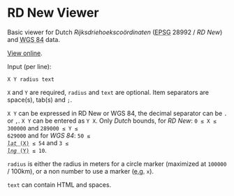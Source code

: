 # RD New Viewer

Basic viewer for Dutch *Rijksdriehoeksco&ouml;rdinaten* (<abbr title="European Petroleum Survey Group">EPSG</abbr> 28992 / *RD New*) and <abbr title="World Geodetic System 1984">WGS 84</abbr> data.

[View online](https://openstate.github.io/rdnewviewer/).

Input (per line):
```
X Y radius text
```

`X` and `Y` are required, `radius` and `text` are optional.
Item separators are space(s), tab(s) and `;`.

`X Y` can be expressed in RD New or WGS 84, the decimal separator can be `.` or `,`.
`X Y` can be entered as `Y X`.
Only *Dutch* bounds, for *RD New*: <code>0 &le; X &le; 300000</code> and <code>289000 &le; Y &le; 629000</code> and for *WGS 84*: <code>50 &le; <abbr title="latitude"><i>lat</i> (X)</abbr> &le; 54</code> and <code>3 &le; <abbr title="longitude"><i>lng</i> (Y)</abbr> &le; 10</code>.

`radius` is either the radius in meters for a circle marker (maximized at `100000` / 100km), or a non number to use a marker (<abbr title="for example (latin: exempli gratia)">e.g.</abbr> `x`).

`text` can contain HTML and spaces.
